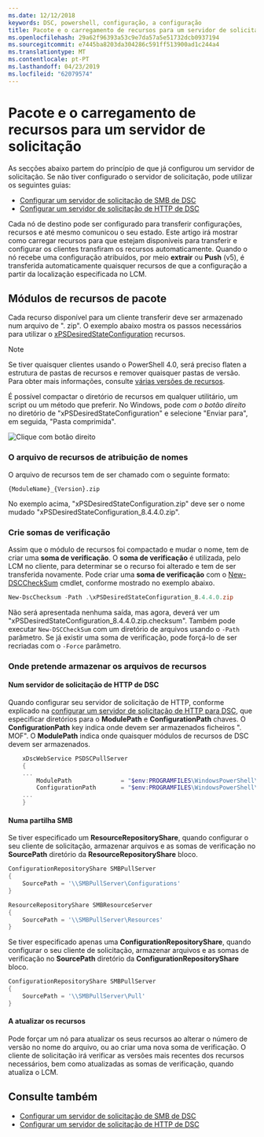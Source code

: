 ```yaml
---
ms.date: 12/12/2018
keywords: DSC, powershell, configuração, a configuração
title: Pacote e o carregamento de recursos para um servidor de solicitação
ms.openlocfilehash: 29a62f96393a53c9e7da57a5e51732dcb0937194
ms.sourcegitcommit: e7445ba8203da304286c591ff513900ad1c244a4
ms.translationtype: MT
ms.contentlocale: pt-PT
ms.lasthandoff: 04/23/2019
ms.locfileid: "62079574"
---
```

# <a name="package-and-upload-resources-to-a-pull-server"></a>Pacote e o carregamento de recursos para um servidor de solicitação

As secções abaixo partem do princípio de que já configurou um servidor de solicitação. Se não tiver configurado o servidor de solicitação, pode utilizar os seguintes guias:

- [Configurar um servidor de solicitação de SMB de DSC](pullServerSmb.md)
- [Configurar um servidor de solicitação de HTTP de DSC](pullServer.md)

Cada nó de destino pode ser configurado para transferir configurações, recursos e até mesmo comunicou o seu estado. Este artigo irá mostrar como carregar recursos para que estejam disponíveis para transferir e configurar os clientes transfiram os recursos automaticamente. Quando o nó recebe uma configuração atribuídos, por meio **extrair** ou **Push** (v5), é transferida automaticamente quaisquer recursos de que a configuração a partir da localização especificada no LCM.

## <a name="package-resource-modules"></a>Módulos de recursos de pacote

Cada recurso disponível para um cliente transferir deve ser armazenado num arquivo de ". zip". O exemplo abaixo mostra os passos necessários para utilizar o [xPSDesiredStateConfiguration](https://www.powershellgallery.com/packages/xPSDesiredStateConfiguration/8.4.0.0) recursos.

> [!NOTE]
> Se tiver quaisquer clientes usando o PowerShell 4.0, será preciso flaten a estrutura de pastas de recursos e remover quaisquer pastas de versão. Para obter mais informações, consulte [várias versões de recursos](../configurations/import-dscresource.md#multiple-resource-versions).

É possível compactar o diretório de recursos em qualquer utilitário, um script ou um método que preferir. No Windows, pode *com o botão direito* no diretório de "xPSDesiredStateConfiguration" e selecione "Enviar para", em seguida, "Pasta comprimida".

![Clique com botão direito](../media/right-click.gif)

### <a name="naming-the-resource-archive"></a>O arquivo de recursos de atribuição de nomes

O arquivo de recursos tem de ser chamado com o seguinte formato:

```
{ModuleName}_{Version}.zip
```

No exemplo acima, "xPSDesiredStateConfiguration.zip" deve ser o nome mudado "xPSDesiredStateConfiguration_8.4.4.0.zip".

### <a name="create-checksums"></a>Crie somas de verificação

Assim que o módulo de recursos foi compactado e mudar o nome, tem de criar uma **soma de verificação**.  O **soma de verificação** é utilizada, pelo LCM no cliente, para determinar se o recurso foi alterado e tem de ser transferida novamente. Pode criar uma **soma de verificação** com o [New-DSCCheckSum](/powershell/module/PSDesiredStateConfiguration/New-DSCCheckSum) cmdlet, conforme mostrado no exemplo abaixo.

```powershell
New-DscChecksum -Path .\xPSDesiredStateConfiguration_8.4.4.0.zip
```

Não será apresentada nenhuma saída, mas agora, deverá ver um "xPSDesiredStateConfiguration_8.4.4.0.zip.checksum". Também pode executar `New-DSCCheckSum` com um diretório de arquivos usando o `-Path` parâmetro. Se já existir uma soma de verificação, pode forçá-lo de ser recriadas com o `-Force` parâmetro.

### <a name="where-to-store-resource-archives"></a>Onde pretende armazenar os arquivos de recursos

#### <a name="on-a-dsc-http-pull-server"></a>Num servidor de solicitação de HTTP de DSC

Quando configurar seu servidor de solicitação de HTTP, conforme explicado na [configurar um servidor de solicitação de HTTP para DSC](pullServer.md), que especificar diretórios para o **ModulePath** e **ConfigurationPath** chaves. O **ConfigurationPath** key indica onde devem ser armazenados ficheiros ". MOF". O **ModulePath** indica onde quaisquer módulos de recursos de DSC devem ser armazenados.

```powershell
    xDscWebService PSDSCPullServer
    {
    ...
        ModulePath              = "$env:PROGRAMFILES\WindowsPowerShell\DscService\Modules"
        ConfigurationPath       = "$env:PROGRAMFILES\WindowsPowerShell\DscService\Configuration"
    ...
    }

```

#### <a name="on-an-smb-share"></a>Numa partilha SMB

Se tiver especificado um **ResourceRepositoryShare**, quando configurar o seu cliente de solicitação, armazenar arquivos e as somas de verificação no **SourcePath** diretório da **ResourceRepositoryShare** bloco.

```powershell
ConfigurationRepositoryShare SMBPullServer
{
    SourcePath = '\\SMBPullServer\Configurations'
}

ResourceRepositoryShare SMBResourceServer
{
    SourcePath = '\\SMBPullServer\Resources'
}
```

Se tiver especificado apenas uma **ConfigurationRepositoryShare**, quando configurar o seu cliente de solicitação, armazenar arquivos e as somas de verificação no **SourcePath** diretório da  **ConfigurationRepositoryShare** bloco.

```powershell
ConfigurationRepositoryShare SMBPullServer
{
    SourcePath = '\\SMBPullServer\Pull'
}
```

#### <a name="updating-resources"></a>A atualizar os recursos

Pode forçar um nó para atualizar os seus recursos ao alterar o número de versão no nome do arquivo, ou ao criar uma nova soma de verificação. O cliente de solicitação irá verificar as versões mais recentes dos recursos necessários, bem como atualizadas as somas de verificação, quando atualiza o LCM.

## <a name="see-also"></a>Consulte também

- [Configurar um servidor de solicitação de SMB de DSC](pullServerSmb.md)
- [Configurar um servidor de solicitação de HTTP de DSC](pullServer.md)
